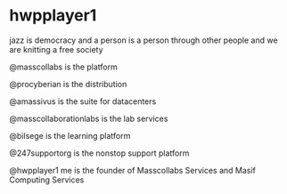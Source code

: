 # hwpplayer1

jazz is democracy and a person is a person through other people and we are knitting a free society 

@masscollabs is the platform

@procyberian is the distribution

@amassivus is the suite for datacenters

@masscollaborationlabs is the lab services

@bilsege is the learning platform

@247supportorg is the nonstop support platform

@hwpplayer1 me is the founder of Masscollabs Services and Masif Computing Services
